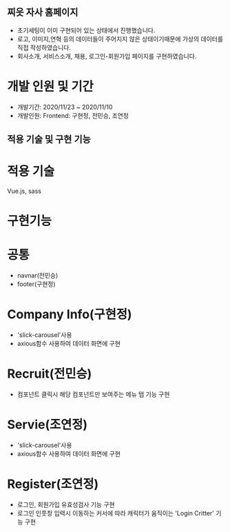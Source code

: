 ## 찌읏 자사 홈페이지 
- 초기세팅이 이미 구현되어 있는 상태에서 진행했습니다.
- 로고, 이미지,연혁 등의 데이터들이 주어지지 않은 상태이기때문에 가상의 데이터를 직접 작성하였습니다.
- 회사소개, 서비스소개, 채용, 로그인-회원가입 페이지를 구현하였습니다.

# 개발 인원 및 기간
- 개발기간: 2020/11/23 ~ 2020/11/10
- 개발인원: Frontend: 구현정, 전민승, 조연정

## 적용 기술 및 구현 기능

# 적용 기술
Vue.js, sass

# 구현기능

# 공통
- navnar(전민승)
- footer(구현정)

# Company Info(구현정)
- 'slick-carousel'사용
- axious함수 사용하여 데이터 화면에 구현

# Recruit(전민승)
- 컴포넌트 클릭시 해당 컴포넌트만 보여주는 메뉴 탭 기능 구현

# Servie(조연정)
- 'slick-carousel'사용
- axious함수 사용하여 데이터 화면에 구현
# Register(조연정)
- 로그인, 회원가입 유효성검사 기능 구현
- 로그인 인풋창 입력시 이동하는 커서에 따라 캐릭터가 움직이는 'Login Critter' 기능 구현
